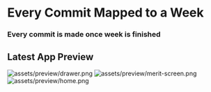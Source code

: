 # Every Commit Mapped to a Week

### Every commit is made once week is finished

## Latest App Preview

![assets/preview/drawer.png](https://github.com/umersagheer75/0075_CSA3_MAD_semester-work/blob/main/assets/preview/drawer.png)
![assets/preview/merit-screen.png](https://github.com/umersagheer75/0075_CSA3_MAD_semester-work/blob/main/assets/preview/home.png)
![assets/preview/home.png](https://github.com/umersagheer75/0075_CSA3_MAD_semester-work/blob/main/assets/preview/home.png)
